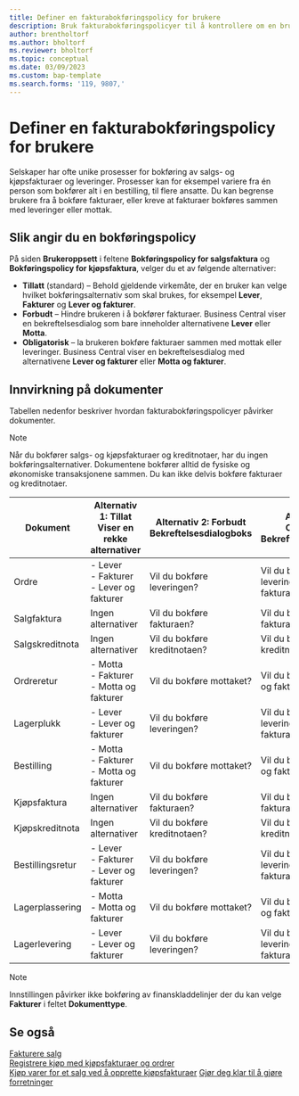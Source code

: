 ```yaml
---
title: Definer en fakturabokføringspolicy for brukere
description: Bruk fakturabokføringspolicyer til å kontrollere om en bruker kan bokføre salgs- og kjøpsfakturaer.
author: brentholtorf
ms.author: bholtorf
ms.reviewer: bholtorf
ms.topic: conceptual
ms.date: 03/09/2023
ms.custom: bap-template
ms.search.forms: '119, 9807,'
---
```


# <a name="define-an-invoice-posting-policy-for-users"></a>Definer en fakturabokføringspolicy for brukere

Selskaper har ofte unike prosesser for bokføring av salgs- og kjøpsfakturaer og leveringer. Prosesser kan for eksempel variere fra én person som bokfører alt i en bestilling, til flere ansatte. Du kan begrense brukere fra å bokføre fakturaer, eller kreve at fakturaer bokføres sammen med leveringer eller mottak.

## <a name="to-specify-a-posting-policy"></a>Slik angir du en bokføringspolicy

På siden **Brukeroppsett** i feltene **Bokføringspolicy for salgsfaktura** og **Bokføringspolicy for kjøpsfaktura**, velger du et av følgende alternativer:

* **Tillatt** (standard) – Behold gjeldende virkemåte, der en bruker kan velge hvilket bokføringsalternativ som skal brukes, for eksempel **Lever**, **Fakturer** og **Lever og fakturer**. 
* **Forbudt** – Hindre brukeren i å bokfører fakturaer. Business Central viser en bekreftelsesdialog som bare inneholder alternativene **Lever** eller **Motta**.
* **Obligatorisk** – la brukeren bokføre fakturaer sammen med mottak eller leveringer. Business Central viser en bekreftelsesdialog med alternativene **Lever og fakturer** eller **Motta og fakturer**.

## <a name="effect-on-documents"></a>Innvirkning på dokumenter

Tabellen nedenfor beskriver hvordan fakturabokføringspolicyer påvirker dokumenter.

> [!NOTE]
> Når du bokfører salgs- og kjøpsfakturaer og kreditnotaer, har du ingen bokføringsalternativer. Dokumentene bokfører alltid de fysiske og økonomiske transaksjonene sammen. Du kan ikke delvis bokføre fakturaer og kreditnotaer.

|Dokument | Alternativ 1: Tillat <br>Viser en rekke alternativer| Alternativ 2: Forbudt <br>Bekreftelsesdialogboks | Alternativ 3: Obligatorisk <br>Bekreftelsesdialogboks|
|--|--|--|--|
|Ordre |- Lever <br>- Fakturer <br>- Lever og fakturer |Vil du bokføre leveringen? |Vil du bokføre leveringen og fakturaen?|
|Salgfaktura|Ingen alternativer|Vil du bokføre fakturaen?|Vil du bokføre fakturaen?|
|Salgskreditnota|Ingen alternativer|Vil du bokføre kreditnotaen?|Vil du bokføre kreditnotaen?|
|Ordreretur |- Motta <br>- Fakturer <br>- Motta og fakturer |Vil du bokføre mottaket? |Vil du bokføre mottaket og fakturaen?|
|Lagerplukk |- Lever <br>- Lever og fakturer |Vil du bokføre leveringen? |Vil du bokføre leveringen og fakturaen?|
|Bestilling |- Motta <br>- Fakturer <br>- Motta og fakturer |Vil du bokføre mottaket? |Vil du bokføre mottaket og fakturaen?|
|Kjøpsfaktura|Ingen alternativer|Vil du bokføre fakturaen?|Vil du bokføre fakturaen?|
|Kjøpskreditnota|Ingen alternativer|Vil du bokføre kreditnotaen?|Vil du bokføre kreditnotaen?|
|Bestillingsretur |- Lever <br>- Fakturer <br>- Lever og fakturer |Vil du bokføre leveringen? |Vil du bokføre leveringen og fakturaen?|
|Lagerplassering |- Motta <br>- Motta og fakturer |Vil du bokføre mottaket? |Vil du bokføre mottaket og fakturaen?|
|Lagerlevering |- Lever <br>- Lever og fakturer | Vil du bokføre leveringen? |Vil du bokføre leveringen og fakturaen?|

   > [!Note]
   > Innstillingen påvirker ikke bokføring av finanskladdelinjer der du kan velge **Fakturer** i feltet **Dokumenttype**.

## <a name="see-also"></a>Se også

[Fakturere salg](sales-how-invoice-sales.md)  
[Registrere kjøp med kjøpsfakturaer og ordrer](purchasing-how-record-purchases.md)  
[Kjøp varer for et salg ved å opprette kjøpsfakturaer](purchasing-how-purchase-products-sale.md)
[Gjør deg klar til å gjøre forretninger](ui-get-ready-business.md)  
